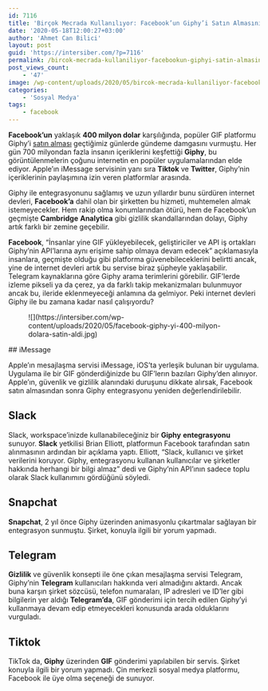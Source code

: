 ```yaml
---
id: 7116
title: 'Birçok Mecrada Kullanılıyor: Facebook’un Giphy’i Satın Almasının Etkileri Büyük Olabilir'
date: '2020-05-18T12:00:27+03:00'
author: 'Ahmet Can Bilici'
layout: post
guid: 'https://intersiber.com/?p=7116'
permalink: /bircok-mecrada-kullaniliyor-facebookun-giphyi-satin-almasinin-etkileri-buyuk-olabilir/
post_views_count:
    - '47'
image: /wp-content/uploads/2020/05/bircok-mecrada-kullaniliyor-facebook-un-giphy-i-satin-almasinin-etkileri-buyuk-olabilir.jpg
categories:
    - 'Sosyal Medya'
tags:
    - facebook
---
```


**Facebook’un** yaklaşık **400 milyon dolar** karşılığında, popüler GIF platformu Giphy’i [satın alması](https://intersiber.com/facebook-giphyi-satin-aldi/) geçtiğimiz günlerde gündeme damgasını vurmuştu. Her gün 700 milyondan fazla insanın içeriklerini keşfettiği **Giphy**, bu görüntülenmelerin çoğunu internetin en popüler uygulamalarından elde ediyor. Apple’ın iMessage servisinin yanı sıra **Tiktok** ve **Twitter**, Giphy’nin içeriklerinin paylaşımına izin veren platformlar arasında.

Giphy ile entegrasyonunu sağlamış ve uzun yıllardır bunu sürdüren internet devleri, **Facebook’a** dahil olan bir şirketten bu hizmeti, muhtemelen almak istemeyecekler. Hem rakip olma konumlarından ötürü, hem de Facebook’un geçmişte **Cambridge** **Analytica** gibi gizlilik skandallarından dolayı, Giphy artık farklı bir zemine geçebilir.

**Facebook**, “İnsanlar yine GIF yükleyebilecek, geliştiriciler ve API iş ortakları Giphy’nin API’larına aynı erişime sahip olmaya devam edecek” açıklamasıyla insanlara, geçmişte olduğu gibi platforma güvenebileceklerini belirtti ancak, yine de internet devleri artık bu servise biraz şüpheyle yaklaşabilir. Telegram kaynaklarına göre Giphy arama terimlerini görebilir. GIF’lerde izleme pikseli ya da çerez, ya da farklı takip mekanizmaları bulunmuyor ancak bu, ileride eklenmeyeceği anlamına da gelmiyor. Peki internet devleri Giphy ile bu zamana kadar nasıl çalışıyordu?

<figure class="wp-block-image size-large">![](https://intersiber.com/wp-content/uploads/2020/05/facebook-giphy-yi-400-milyon-dolara-satin-aldi.jpg)</figure>## iMessage

Apple’ın mesajlaşma servisi iMessage, iOS’ta yerleşik bulunan bir uygulama. Uygulama ile bir GIF gönderdiğinizde bu GIF’lerın bazıları Giphy’den alınıyor. Apple’ın, güvenlik ve gizlilik alanındaki duruşunu dikkate alırsak, Facebook satın almasından sonra Giphy entegrasyonu yeniden değerlendirilebilir.

## Slack

Slack, workspace’inizde kullanabileceğiniz bir **Giphy** **entegrasyonu** sunuyor. **Slack** yetkilisi Brian Elliott, platformun Facebook tarafından satın alınmasının ardından bir açıklama yaptı. Elliott, “Slack, kullanıcı ve şirket verilerini koruyor. Giphy, entegrasyonu kullanan kullanıcılar ve şirketler hakkında herhangi bir bilgi almaz” dedi ve Giphy’nin API’ının sadece toplu olarak Slack kullanımını gördüğünü söyledi.

## Snapchat

**Snapchat**, 2 yıl önce Giphy üzerinden animasyonlu çıkartmalar sağlayan bir entegrasyon sunmuştu. Şirket, konuyla ilgili bir yorum yapmadı.

## Telegram

**Gizlilik** ve güvenlik konsepti ile öne çıkan mesajlaşma servisi Telegram, Giphy’nin **Telegram** kullanıcıları hakkında veri almadığını aktardı. Ancak buna karşın şirket sözcüsü, telefon numaraları, IP adresleri ve ID’ler gibi bilgilerin yer aldığı **Telegram’da**, GIF gönderimi için tercih edilen Giphy’yi kullanmaya devam edip etmeyecekleri konusunda arada olduklarını vurguladı.

## Tiktok

TikTok da, **Giphy** üzerinden **GIF** gönderimi yapılabilen bir servis. Şirket konuyla ilgili bir yorum yapmadı. Çin merkezli sosyal medya platformu, Facebook ile üye olma seçeneği de sunuyor.